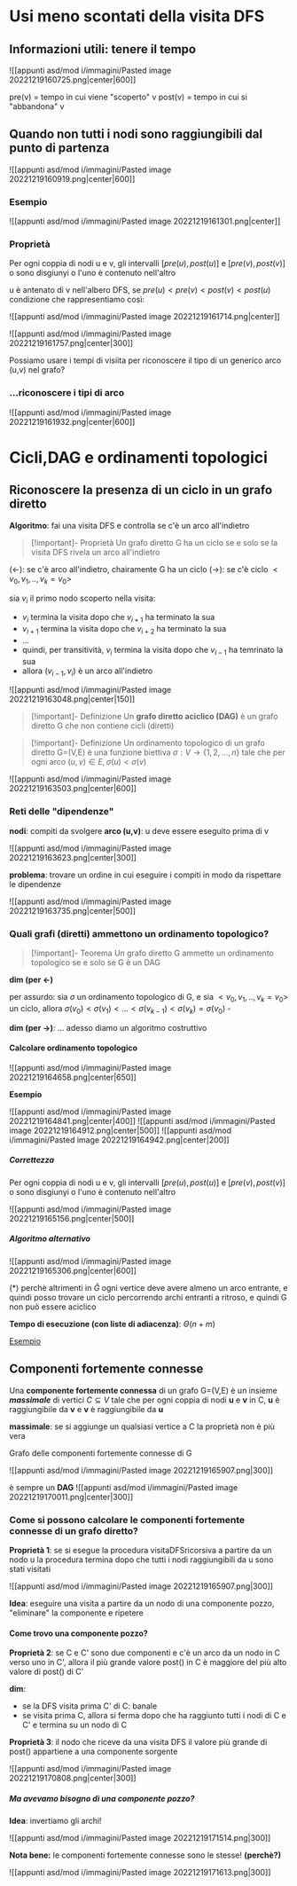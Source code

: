 # Usi meno scontati della visita DFS

## Informazioni utili: tenere il tempo

![[appunti asd/mod i/immagini/Pasted image 20221219160725.png|center|600]]

pre(v) = tempo in cui viene "scoperto" v
post(v) = tempo in cui si "abbandona" v

## Quando non tutti i nodi sono raggiungibili dal punto di partenza

![[appunti asd/mod i/immagini/Pasted image 20221219160919.png|center|600]]

### Esempio

![[appunti asd/mod i/immagini/Pasted image 20221219161301.png|center]]


### Proprietà

Per ogni coppia di nodi u e v, gli intervalli $[pre(u),post(u)]$ e $[pre(v),post(v)]$ o sono disgiunyi o l'uno è contenuto nell'altro

u è antenato di v nell'albero DFS, se $pre(u)\lt pre(v)\lt post(v)\lt post(u)$ condizione che rappresentiamo così:

![[appunti asd/mod i/immagini/Pasted image 20221219161714.png|center]]

![[appunti asd/mod i/immagini/Pasted image 20221219161757.png|center|300]]

Possiamo usare i tempi di visiita per riconoscere il tipo di un generico arco (u,v) nel grafo?

### ...riconoscere i tipi di arco

![[appunti asd/mod i/immagini/Pasted image 20221219161932.png|center|600]]


# Cicli,DAG e ordinamenti topologici

## Riconoscere la presenza di un ciclo in un grafo diretto

**Algoritmo**: fai una visita DFS e controlla se c'è un arco all'indietro

>[!important]- Proprietà
>Un grafo diretto G ha un ciclo se e solo se la visita DFS rivela un arco all'indietro

$(\leftarrow):$ se c'è arco all'indietro, chairamente G ha un ciclo
$(\to):$ se c'è ciclo $\lt v_0,v_1,..,v_k=v_0\gt$ 

sia $v_i$ il primo nodo scoperto nella visita:
- $v_i$ termina la visita dopo che $v_{i+1}$ ha terminato la sua
- $v_{i+1}$ termina la visita dopo che $v_{i+2}$ ha terminato la sua
- ...
- quindi, per transitività, $v_i$ termina la visita dopo che $v_{i-1}$ ha temrinato la sua
- allora $(v_{i-1},v_i)$ è un arco all'indietro

![[appunti asd/mod i/immagini/Pasted image 20221219163048.png|center|150]]

>[!important]- Definizione
>Un **grafo diretto aciclico (DAG)** è un grafo diretto G che non contiene cicli (diretti)

>[!important]- Definizione
>Un ordinamento topologico di un grafo diretto G=(V,E) è una funzione biettiva $\sigma:V\to\{1,2,...,n\}$ tale che per ogni arco $(u,v)\in E,\sigma(u)\lt\sigma(v)$

![[appunti asd/mod i/immagini/Pasted image 20221219163503.png|center|600]]


### Reti delle "dipendenze"

**nodi**: compiti da svolgere
**arco (u,v)**: u deve essere eseguito prima di v

![[appunti asd/mod i/immagini/Pasted image 20221219163623.png|center|300]]

**problema**: trovare un ordine in cui eseguire i compiti in modo da rispettare le dipendenze

![[appunti asd/mod i/immagini/Pasted image 20221219163735.png|center|500]]

### Quali grafi (diretti) ammettono un ordinamento topologico?

>[!important]- Teorema
>Un grafo diretto G ammette un ordinamento topologico se e solo se G è un DAG

**dim (per $\leftarrow$)**

per assurdo: sia $\sigma$ un ordinamento topologico di G, e sia $\lt v_0,v_1,..,v_k=v_0\gt$ un ciclo, allora $\sigma(v_0)\lt\sigma(v_1)\lt...\lt\sigma(v_{k-1})\lt\sigma(v_k)=\sigma(v_0)$
$\square$

**dim (per $\to$)**: ... adesso diamo un algoritmo costruttivo

#### Calcolare ordinamento topologico

![[appunti asd/mod i/immagini/Pasted image 20221219164658.png|center|650]]

**Esempio**

![[appunti asd/mod i/immagini/Pasted image 20221219164841.png|center|400]]
![[appunti asd/mod i/immagini/Pasted image 20221219164912.png|center|500]]
![[appunti asd/mod i/immagini/Pasted image 20221219164942.png|center|200]]


##### Correttezza

Per ogni coppia di nodi u e v, gli intervalli $[pre(u),post(u)]$ e $[pre(v),post(v)]$ o sono disgiunyi o l'uno è contenuto nell'altro

![[appunti asd/mod i/immagini/Pasted image 20221219165156.png|center|500]]

##### Algoritmo alternativo

![[appunti asd/mod i/immagini/Pasted image 20221219165306.png|center|600]]

$(*)$ perchè altrimenti in $\hat G$ ogni vertice deve avere almeno un arco entrante, e quindi posso trovare un ciclo percorrendo archi entranti a ritroso, e quindi G non può essere aciclico

**Tempo di esecuzione (con liste di adiacenza)**: $\Theta(n+m)$

[Esempio](http://www.mat.uniroma2.it/~guala/usi_dfs_2021.pdf#page=17)

## Componenti fortemente connesse

Una **componente fortemente connessa** di un grafo G=(V,E) è un insieme **_massimale_** di vertici $C\subseteq V$ tale che per ogni coppia di nodi **u** e **v** in C, **u** è raggiungibile da **v** e **v** è raggiungibile da **u**

**massimale**: se si aggiunge un qualsiasi vertice a C la proprietà non è più vera

Grafo delle componenti fortemente connesse di G

![[appunti asd/mod i/immagini/Pasted image 20221219165907.png|300]]

è sempre un **DAG**
![[appunti asd/mod i/immagini/Pasted image 20221219170011.png|center|300]]


### Come si possono calcolare le componenti fortemente connesse di un grafo diretto?


**Proprietà 1**: se si esegue la procedura visitaDFSricorsiva a partire da un nodo u la procedura termina dopo che tutti i nodi raggiungibili da u sono stati visitati

![[appunti asd/mod i/immagini/Pasted image 20221219165907.png|300]]

**Idea**: eseguire una visita a partire da un nodo di una componente pozzo, "eliminare" la componente e ripetere

#### Come trovo una componente pozzo?

**Proprietà 2**: se C e C' sono due componenti e c'è un arco da un nodo in C verso uno in C', allora il più grande valore post() in C è maggiore del più alto valore di post() di C'

**dim**: 
- se la DFS visita prima C' di C: banale
- se visita prima C, allora si ferma dopo che ha raggiunto tutti i nodi di C e C' e termina su un nodo di C

**Proprietà 3**: il nodo che riceve da una visita DFS il valore più grande di post() appartiene a una componente sorgente

![[appunti asd/mod i/immagini/Pasted image 20221219170808.png|center|300]]

##### Ma avevamo bisogno di una componente pozzo?

**Idea**: invertiamo gli archi!

![[appunti asd/mod i/immagini/Pasted image 20221219171514.png|300]]

**Nota bene:** le componenti fortemente connesse sono le stesse! **(perchè?)**

![[appunti asd/mod i/immagini/Pasted image 20221219171613.png|300]]


